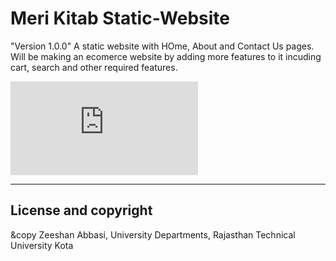 # Meri Kitab Static-Website
"Version 1.0.0"
A static website with HOme, About and Contact Us pages.
Will be making an ecomerce website by adding more features to it incuding cart, search and other required features.

![alt text](http://zeeshanabbasi.me/Static-Website-Task-1-/index.html)

---
## License and copyright

&copy Zeeshan Abbasi, University Departments, Rajasthan Technical University Kota
